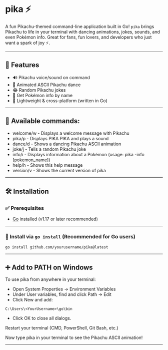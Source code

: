 # pika ⚡

A fun Pikachu-themed command-line application built in Go! `pika` brings Pikachu to life in your terminal with dancing animations, jokes, sounds, and even Pokémon info. Great for fans, fun lovers, and developers who just want a spark of joy ⚡️.

---

## 🎉 Features

- 🔊 Pikachu voice/sound on command
- 💃 Animated ASCII Pikachu dance
- 😂 Random Pikachu jokes
- 📘 Get Pokémon info by name
- 🧪 Lightweight & cross-platform (written in Go)

---


## 🔫 Available commands:
- welcome/w    - Displays a welcome message with Pikachu
- pika/p       - Displays PIKA PIKA and plays a sound
- dance/d      - Shows a dancing Pikachu ASCII animation
- joke/j       - Tells a random Pikachu joke
- info/i       - Displays information about a Pokémon (usage: pika -info [pokemon_name])
- help/h       - Shows this help message
- version/v    - Shows the current version of pika

---

## 🛠️ Installation

### ✅ Prerequisites

- [Go](https://go.dev/dl/) installed (v1.17 or later recommended)

---

### 🚀 Install via `go install` (Recommended for Go users)

```bash
go install github.com/yourusername/pika@latest
```
---

## ➕ Add to PATH on Windows
To use pika from anywhere in your terminal:

- Open System Properties → Environment Variables
- Under User variables, find and click Path → Edit
- Click New and add:
```
C:\Users\<YourUsername>\go\bin
```
- Click OK to close all dialogs.

Restart your terminal (CMD, PowerShell, Git Bash, etc.)

Now type pika in your terminal to see the Pikachu ASCII animation!

---